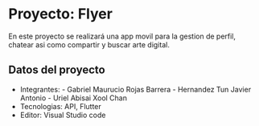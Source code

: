 # Proyecto: Flyer

En este proyecto se realizará una app movil  para la gestion de perfil, chatear asi como compartir y buscar arte digital.


## Datos del proyecto

- Integrantes: 	- Gabriel Maurucio Rojas Barrera
		- Hernandez Tun Javier Antonio
		- Uriel Abisai Xool Chan
- Tecnologias: API, Flutter
- Editor: Visual Studio code